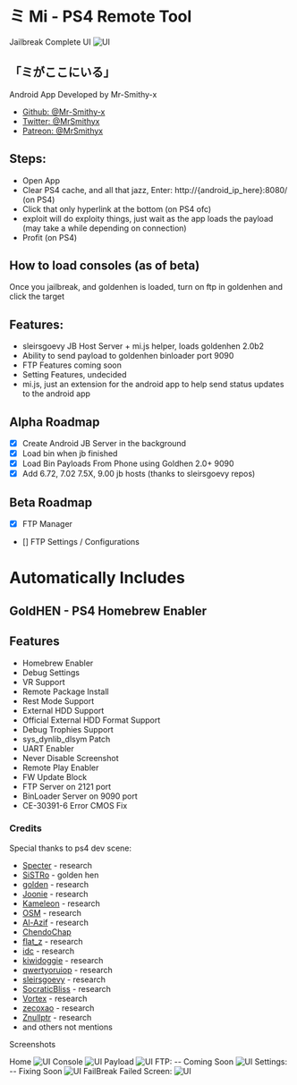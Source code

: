 # ミ Mi - PS4 Remote Tool　

Jailbreak Complete UI
![UI](success.png "UI")

## 「ミがここにいる」
Android App Developed by Mr-Smithy-x

- [Github: @Mr-Smithy-x](https://github.com/Mr-Smithy-x)
- [Twitter: @MrSmithyx](https://twitter.com/MrSmithyx)
- [Patreon: @MrSmithyx](https://patreon.com/MrSmithyx)

## Steps:
- Open App
- Clear PS4 cache, and all that jazz, Enter: http://{android_ip_here}:8080/ (on PS4)
- Click that only hyperlink at the bottom (on PS4 ofc)
- exploit will do exploity things, just wait as the app loads the payload (may take a while depending on connection)  
- Profit (on PS4)

## How to load consoles (as of beta)
Once you jailbreak, and goldenhen is loaded, turn on ftp in goldenhen and click the target

## Features:
- sleirsgoevy JB Host Server + mi.js helper, loads goldenhen 2.0b2
- Ability to send payload to goldenhen binloader port 9090
- FTP Features coming soon
- Setting Features, undecided
- mi.js, just an extension for the android app to help send status updates to the android app

## Alpha Roadmap
- [X] Create Android JB Server in the background
- [X] Load bin when jb finished
- [X] Load Bin Payloads From Phone using Goldhen 2.0+ 9090
- [X] Add 6.72, 7.02 7.5X, 9.00 jb hosts (thanks to sleirsgoevy repos)

## Beta Roadmap
- [X] FTP Manager
- [] FTP Settings / Configurations

# Automatically Includes

## GoldHEN - PS4 Homebrew Enabler
## Features
- Homebrew Enabler
- Debug Settings
- VR Support
- Remote Package Install
- Rest Mode Support
- External HDD Support
- Official External HDD Format Support
- Debug Trophies Support
- sys_dynlib_dlsym Patch
- UART Enabler
- Never Disable Screenshot
- Remote Play Enabler
- FW Update Block
- FTP Server on 2121 port
- BinLoader Server on 9090 port
- CE-30391-6 Error CMOS Fix

### Credits

Special thanks to ps4 dev scene:
- [Specter](https://github.com/Cryptogenic) - research
- [SiSTRo](https://github.com/SiSTR0) - golden hen
- [golden](https://github.com/jogolden)  - research
- [Joonie](https://github.com/Joonie86) - research
- [Kameleon](https://github.com/KameleonReloaded) - research
- [OSM](https://github.com/OSM-Made)  - research
- [Al-Azif](https://github.com/Al-Azif)  - research
- [ChendoChap](https://github.com/ChendoChap)
- [flat_z](https://github.com/flatz)  - research
- [idc](https://github.com/idc)  - research
- [kiwidoggie](https://github.com/kiwidoggie)  - research
- [qwertyoruiop](https://twitter.com/qwertyoruiopz)  - research
- [sleirsgoevy](https://github.com/sleirsgoevy) - research
- [SocraticBliss](https://github.com/SocraticBliss) - research
- [Vortex](https://github.com/xvortex) - research
- [zecoxao](https://twitter.com/notzecoxao) - research
- [Znullptr](https://github.com/dmiller423) - research
-  and others not mentions

Screenshots

Home
![UI](home.png "UI")
Console
![UI](console.png "UI")
Payload
![UI](payload.png "UI")
FTP: -- Coming Soon
![UI](ftp.png "UI")
Settings: -- Fixing Soon
![UI](setting.png "UI")
FailBreak Failed Screen:
![UI](failed.png "UI")